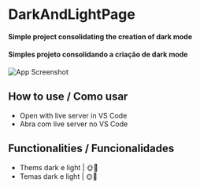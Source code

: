 
# DarkAndLightPage

#### Simple project consolidating the creation of dark mode
#### Simples projeto consolidando a criação de dark mode


![App Screenshot](https://i.imgur.com/ks9vcMT.png)


## How to use / Como usar

- Open with live server in VS Code
- Abra com live server no VS Code

    
## Functionalities / Funcionalidades

- Thems dark e light  | 🌞🌙 
- Temas dark e light | 🌞🌙 



